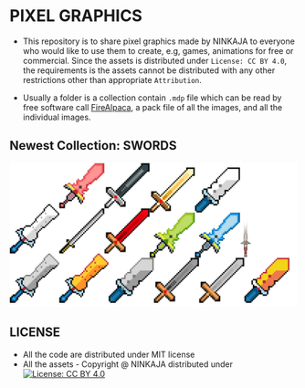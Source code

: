 # PIXEL GRAPHICS

* This repository is to share pixel graphics made by NINKAJA to everyone who would like to use them to create, e.g, games, animations for free or commercial. Since the assets is distributed under `License: CC BY 4.0`, the requirements is the assets cannot be distributed with any other restrictions other than appropriate `Attribution`.

* Usually a folder is a collection contain `.mdp` file which can be read by free software call [FireAlpaca](http://firealpaca.com/), a pack file of all the images, and all the individual images.

## Newest Collection: SWORDS
![swords](swords/swords.png)

## LICENSE
* All the code are distributed under MIT license
* All the assets - Copyright @ NINKAJA distributed under [![License: CC BY 4.0](https://licensebuttons.net/l/by/4.0/80x15.png)](https://creativecommons.org/licenses/by/4.0/)
